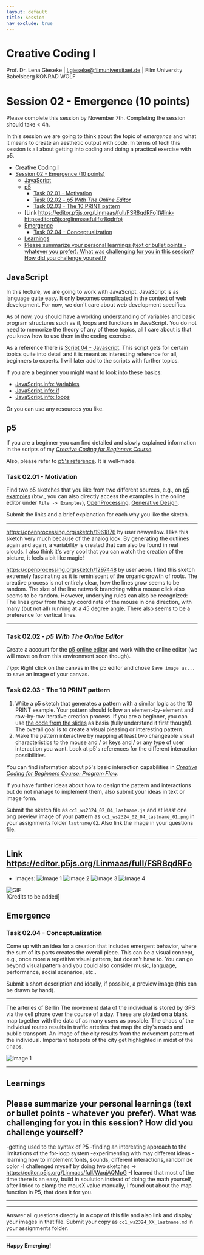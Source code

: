 ```yaml
---
layout: default
title: Session
nav_exclude: true
---
```



# Creative Coding I

Prof. Dr. Lena Gieseke \| l.gieseke@filmuniversitaet.de  \| Film University Babelsberg KONRAD WOLF
  


# Session 02 - Emergence (10 points)

Please complete this session by November 7th. Completing the session should take < 4h.  

In this session we are going to think about the topic of *emergence* and what it means to create an aesthetic output with code. In terms of tech this session is all about getting into coding and doing a practical exercise with p5.

- [Creative Coding I](#creative-coding-i)
- [Session 02 - Emergence (10 points)](#session-02---emergence-10-points)
  - [JavaScript](#javascript)
  - [p5](#p5)
    - [Task 02.01 -  Motivation](#task-0201----motivation)
    - [Task 02.02 - *p5 With The Online Editor*](#task-0202---p5-with-the-online-editor)
    - [Task 02.03 - The 10 PRINT pattern](#task-0203---the-10-print-pattern)
  - [Link https://editor.p5js.org/Linmaas/full/FSR8qdRFo](#link-httpseditorp5jsorglinmaasfullfsr8qdrfo)
  - [Emergence](#emergence)
    - [Task 02.04 - Conceptualization](#task-0204---conceptualization)
  - [Learnings](#learnings)
  - [Please summarize your personal learnings (text or bullet points - whatever you prefer). What was challenging for you in this session? How did you challenge yourself?](#please-summarize-your-personal-learnings-text-or-bullet-points---whatever-you-prefer-what-was-challenging-for-you-in-this-session-how-did-you-challenge-yourself)

## JavaScript

In this lecture, we are going to work with JavaScript. JavaScript is as language quite easy. It only becomes complicated in the context of web development. For now, we don't care about web development specifics.

As of now, you should have a working understanding of variables and basic program structures such as if, loops and functions in JavaScript. You do not need to memorize the theory of any of these topics, all I care about is that you know how to use them in the coding exercise.

As a reference there is [Script 04 - Javascript](../../02_scripts/cc1_ws2223_04_javascript_script.md). This script gets for certain topics quite into detail and it is meant as interesting reference for all, beginners to experts. I will later add to the scripts with further topics.

If you are a beginner you might want to look into these basics:

* [JavaScript.info: Variables](https://javascript.info/variables)
* [JavaScript.info: if](https://javascript.info/ifelse)
* [JavaScript.info: loops](https://javascript.info/while-for)

Or you can use any resources you like. 

## p5

If you are a beginner you can find detailed and slowly explained information in the scripts of my [*Creative Coding for Beginners Course*](https://ctechfilmuniversity.github.io/lecture_ss23_creative_coding_for_beginners/02_scripts/).

Also, please refer to [p5's reference](https://p5js.org/reference/). It is well-made.

### Task 02.01 -  Motivation

Find two p5 sketches that you like from two different sources, e.g., on [p5 examples](https://p5js.org/examples/) (btw., you can also directly access the examples in the online editor under `File -> Examples`), [OpenProcessing](https://www.openprocessing.org/), [Generative Design](http://www.generative-gestaltung.de/2/). 
  
Submit the links and a brief explanation for each why you like the sketch.

---
https://openprocessing.org/sketch/1961876 by user newyellow. I like this sketch very much because of the analog look. By generating the outlines again and again, a variability is created that can also be found in real clouds. I also think it's very cool that you can watch the creation of the picture, it feels a bit like magic! 

https://openprocessing.org/sketch/1297448 by user aeon. I find this sketch extremely fascinating as it is reminiscent of the organic growth of roots. The creative process is not entirely clear, how the lines grow seems to be random. The size of the line network branching with a mouse click also seems to be random. However, underlying rules can also be recognized: The lines grow from the x/y coordinate of the mouse in one direction, with many (but not all) running at a 45 degree angle. There also seems to be a preference for vertical lines. 

---


### Task 02.02 - *p5 With The Online Editor*

Create a account for the [p5 online editor](https://editor.p5js.org/) and work with the online editor (we will move on from this environment soon though).  
  
*Tipp*: Right click on the canvas in the p5 editor and chose `Save image as...` to save an image of your canvas.


### Task 02.03 - The 10 PRINT pattern

1. Write a p5 sketch that generates a pattern with a similar logic as the 10 PRINT example. Your pattern should follow an element-by-element and row-by-row iterative creation process. If you are a beginner, you can use [the code from the slides](https://editor.p5js.org/legie/sketches/nrfQTzxMI) as basis (fully understand it first though!). The overall goal is to create a visual pleasing or interesting pattern. 
2. Make the pattern interactive by mapping at least two changeable visual characteristics to the mouse and / or keys and / or any type of user interaction you want. Look at p5's references for the different interaction possibilities.

You can find information about p5's basic interaction capabilities in [*Creative Coding for Beginners Course: Program Flow*](https://ctechfilmuniversity.github.io/lecture_ss23_creative_coding_for_beginners/02_scripts/ccfb_ss23_04_flow_script.html#interaction).

If you have further ideas about how to design the pattern and interactions but do not manage to implement them, also submit your ideas in text or image form.

Submit the sketch file as `cc1_ws2324_02_04_lastname.js` and at least one png preview image of your pattern as `cc1_ws2324_02_04_lastname_01.png` in your assignments folder `lastname/02`. Also link the image in your questions file.

---
Link https://editor.p5js.org/Linmaas/full/FSR8qdRFo
---

* Images: ![Image 1](cc1_ws2324_02_04_maas_01.png) ![Image 2](cc1_ws2324_02_04_maas_02.png) ![Image 3](cc1_ws2324_02_04_maas_03.png) ![Image 4](cc1_ws2324_02_04_maas_04.png)

![GIF](cc1_ws2324_02_04_maas_05.gif)  
[Credits to be added]

## Emergence

### Task 02.04 - Conceptualization

Come up with an idea for a creation that includes emergent behavior, where the sum of its parts creates the overall piece. This can be a visual concept, e.g., once more a repetitive visual pattern, but doesn't have to. You can go beyond visual pattern and you could also consider music, language, performance, social scenarios, etc..

Submit a short description and ideally, if possible, a preview image (this can be drawn by hand).

---
The arteries of Berlin
The movement data of the individual is stored by GPS via the cell phone over the course of a day. These are plotted on a blank map together with the data of as many users as possible. The chaos of the individual routes results in traffic arteries that map the city's roads and public transport. An image of the city results from the movement pattern of the individual. Important hotspots of the city get highlighted in midst of the chaos.

![Image 1](cc1_ws2324_02_maas_06.jpeg)

---

## Learnings

Please summarize your personal learnings (text or bullet points - whatever you prefer). What was challenging for you in this session? How did you challenge yourself?
---

-getting used to the syntax of P5 
-finding an interesting approach to the limitations of the for-loop system
-experimenting with may different ideas
-learning how to implement fonts, sounds, different interactions, randomize color
-I challenged myself by doing two sketches -> https://editor.p5js.org/Linmaas/full/WaqjAQMpG
-I learned that most of the time there is an easy, build in soulution instead of doing the math yourself, after I tried to clamp the mousX value manually, I found out about the map function in P5, that does it for you.

---
---

Answer all questions directly in a copy of this file and also link and display your images in that file. Submit your copy as `cc1_ws2324_XX_lastname.md` in your assignments folder.

---


**Happy Emerging!**
